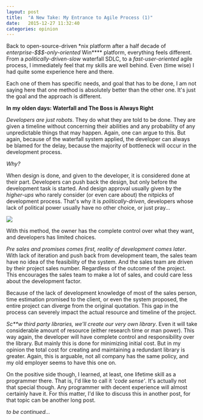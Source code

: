 ```yaml
---
layout: post
title:  "A New Take: My Entrance to Agile Process (1)"
date:   2015-12-27 11:32:40
categories: opinion
---
```

Back to open-source-driven \*nix platform after a half decade of _enterprise-$$$-only-oriented_ Win\*\*\*\* platform, everything feels different. From a _politically-driven-slow_ waterfall SDLC, to a _fast-user-oriented_ agile process, I immediately feel that my skills are well behind. Even (time wise) I had quite some experience here and there.

Each one of them has specific needs, and goal that has to be done, I am not saying here that one method is absolutely better than the other one. It's just the goal and the approach is different.

**In my olden days: Waterfall and The Boss is Always Right**

_Developers are just robots_. They do what they are told to be done. They are given a timeline without concerning their abilities and any probability of any unpredictable things that may happen. Again, one can argue to this. But again, because of the waterfall system applied, the developer can always be blamed for the delay, because the majority of bottleneck will occur in the development process.

_Why?_

When design is done, and given to the developer, it is considered done at their part. Developers can push back the design, but only before the development task is started. And design approval usually given by the _higher-ups_ who rarely consider (or even care about) the nitpicks of development process. That's why it is _politically-driven_, developers whose lack of political power usually have no other choice, or just pray...

<img src="https://s-media-cache-ak0.pinimg.com/236x/48/a5/1b/48a51b297a3c672ef7dc4318cb72a12b.jpg" />

With this method, the owner has the complete control over what they want, and developers has limited choices.

_Pre sales and promises comes first, reality of development comes later_. With lack of iteration and push back from development team, the sales team have no idea of the feasibility of the system. And the sales team are driven by their project sales number. Regardless of the outcome of the project. This encourages the sales team to make a lot of sales, and could care less about the development factor.

Because of the lack of development knowledge of most of the sales person, time estimation promised to the client, or even the system proposed, the entire project can diverge from the original quotation. This gap in the process can severely impact the actual resource and timeline of the project.

_Sc**w third party libraries, we'll create our very own library_. Even it will take considerable amount of resource (either research time or man power). This way again, the developer will have complete control and responsibility over the library. But mainly this is done for minimizing initial cost. But in my opinion the total cost for creating and maintaining a redundant library is greater. Again, this is arguable, not all company has the same policy, and my old employer seems to have this one on.

On the positive side though, I learned, at least, one lifetime skill as a programmer there. That is, I'd like to call it _'code sense'_. It's actually not that special though. Any programmer with decent experience will almost certainly have it. For this matter, I'd like to discuss this in another post, for that topic can be another long post.

_to be continued..._

